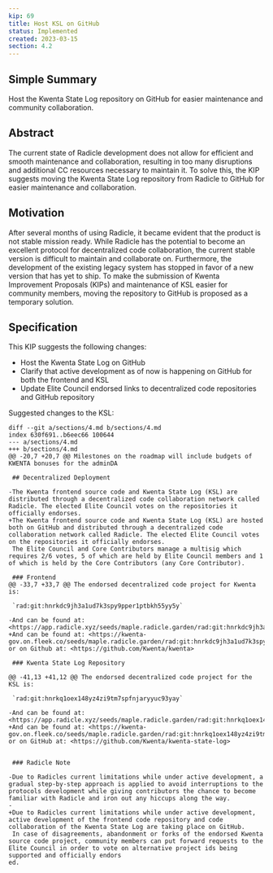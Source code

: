 ```yaml
---
kip: 69
title: Host KSL on GitHub
status: Implemented
created: 2023-03-15
section: 4.2
---
```


## Simple Summary

Host the Kwenta State Log repository on GitHub for easier maintenance and community collaboration.

## Abstract

The current state of Radicle development does not allow for efficient and smooth maintenance and collaboration, resulting in too many disruptions and additional CC resources necessary to maintain it. To solve this, the KIP suggests moving the Kwenta State Log repository from Radicle to GitHub for easier maintenance and collaboration.

## Motivation

After several months of using Radicle, it became evident that the product is not stable mission ready. While Radicle has the potential to become an excellent protocol for decentralized code collaboration, the current stable version is difficult to maintain and collaborate on. Furthermore, the development of the existing legacy system has stopped in favor of a new version that has yet to ship. To make the submission of Kwenta Improvement Proposals (KIPs) and maintenance of KSL easier for community members, moving the repository to GitHub is proposed as a temporary solution.

## Specification

This KIP suggests the following changes:

- Host the Kwenta State Log on GitHub
- Clarify that active development as of now is happening on GitHub for both the frontend and KSL
- Update Elite Council endorsed links to decentralized code repositories and GitHub repository

Suggested changes to the KSL:

```
diff --git a/sections/4.md b/sections/4.md
index 630f691..b6eec66 100644
--- a/sections/4.md
+++ b/sections/4.md
@@ -20,7 +20,7 @@ Milestones on the roadmap will include budgets of KWENTA bonuses for the adminDA

 ## Decentralized Deployment

-The Kwenta frontend source code and Kwenta State Log (KSL) are distributed through a decentralized code collaboration network called Radicle. The elected Elite Council votes on the repositories it officially endorses.
+The Kwenta frontend source code and Kwenta State Log (KSL) are hosted both on GitHub and distributed through a decentralized code collaboration network called Radicle. The elected Elite Council votes on the repositories it officially endorses.
 The Elite Council and Core Contributors manage a multisig which requires 2/6 votes, 5 of which are held by Elite Council members and 1 of which is held by the Core Contributors (any Core Contributor).

 ### Frontend
@@ -33,7 +33,7 @@ The endorsed decentralized code project for Kwenta is:

 `rad:git:hnrkdc9jh3a1ud7k3spy9pper1ptbkh55yy5y`

-And can be found at: <https://app.radicle.xyz/seeds/maple.radicle.garden/rad:git:hnrkdc9jh3a1ud7k3spy9pper1ptbkh55yy5y>
+And can be found at: <https://kwenta-gov.on.fleek.co/seeds/maple.radicle.garden/rad:git:hnrkdc9jh3a1ud7k3spy9pper1ptbkh55yy5y/tree> or on Github at: <https://github.com/Kwenta/kwenta>

 ### Kwenta State Log Repository

@@ -41,13 +41,12 @@ The endorsed decentralized code project for the KSL is:

 `rad:git:hnrkq1oex148yz4zi9tm7spfnjaryyuc93yay`

-And can be found at: <https://app.radicle.xyz/seeds/maple.radicle.garden/rad:git:hnrkq1oex148yz4zi9tm7spfnjaryyuc93yay/tree/master>
+And can be found at: <https://kwenta-gov.on.fleek.co/seeds/maple.radicle.garden/rad:git:hnrkq1oex148yz4zi9tm7spfnjaryyuc93yay/tree/master> or on GitHub at: <https://github.com/Kwenta/kwenta-state-log>


 ### Radicle Note

-Due to Radicles current limitations while under active development, a gradual step-by-step approach is applied to avoid interruptions to the protocols development while giving contributors the chance to become familiar with Radicle and iron out any hiccups along the way.
-
+Due to Radicles current limitations while under active development, active development of the frontend code repository and code collaboration of the Kwenta State Log are taking place on GitHub.
 In case of disagreements, abandonment or forks of the endorsed Kwenta source code project, community members can put forward requests to the Elite Council in order to vote on alternative project ids being supported and officially endors
ed.
```
